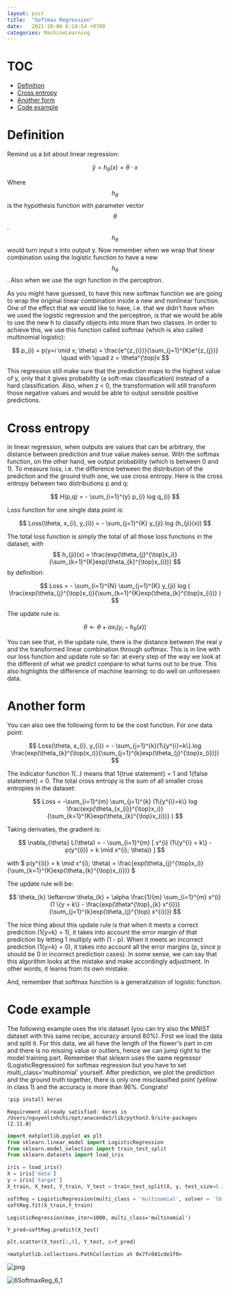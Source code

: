 ```yaml
---
layout: post
title:  "Softmax Regression"
date:   2021-10-06 6:14:54 +0700
categories: MachineLearning
---
```


# TOC

- [Definition](#define)
- [Cross entropy](#cross)
- [Another form](#form)
- [Code example](#code)



# Definition <a name="define"></a>
Remind us a bit about linear regression:

$$ \hat{y}=h_{\theta}(x) = \theta \cdot x $$

Where $$ h_{\theta} $$ is the hypothesis function with parameter vector $$ \theta $$ . $$ h_{\theta} $$ would turn input x into output y. Now remember when we wrap that linear combination using the logistic function to have a new $$ h_{\theta} $$. Also when we use the sign function in the perceptron. 

As you might have guessed, to have this new softmax function we are going to wrap the original linear combination inside a new and nonlinear function. One of the effect that we would like to have, i.e. that we didn’t have when we used the logistic regression and the perceptron, is that we would be able to use the new h to classify objects into more than two classes. In order to achieve this, we use this function called softmax (which is also called multinomial logistic):

$$ p_{i} = p(y=i \mid x; \theta) = \frac{e^{z_{i}}}{\sum_{j=1}^{K}e^{z_{j}}} \quad  with \quad z = \theta^{\top}x $$

This regression still make sure that the prediction maps to the highest value of y, only that it gives probability (a soft-max classification) instead of a hard classification. Also, when z < 0, the transformation will still transform those negative values and would be able to output sensible positive predictions.

# Cross entropy <a name="loss"></a>

In linear regression, when outputs are values that can be arbitrary, the distance between prediction and true value makes sense. With the softmax function, on the other hand, we output probability (which is between 0 and 1). To measure loss, i.e. the difference between the distribution of the prediction and the ground truth one, we use cross entropy. Here is the cross entropy between two distributions p and q:

$$ H(p,q) = - \sum_{i=1}^{y} p_{i} log q_{i} $$

Loss function for one single data point is:

$$ Loss(\theta, x_{i}, y_{i}) = - \sum_{j=1}^{K} y_{ji} log (h_{ji}(x)) $$

The total loss function is simply the total of all those loss functions in the dataset, with $$ h_{ji}(x) =  \frac{exp(\theta_{j}^{\top}x_i)}{\sum_{k=1}^{K}exp(\theta_{k}^{\top}x_{i})} $$ by definition:

$$ Loss = - \sum_{i=1}^{N} \sum_{j=1}^{K} y_{ji} log ( \frac{exp(\theta_{j}^{\top}x_i)}{\sum_{k=1}^{K}exp(\theta_{k}^{\top}x_{i})} ) $$

The update rule is:

$$ \theta \leftarrow \theta + \alpha x_{i} (y_{i} - h_{\theta}(x)) $$

You can see that, in the update rule, there is the distance between the real y and the transformed linear combination through softmax. This is in line with our loss function and update rule so far: at every step of the way we look at the different of what we predict compare to what turns out to be true. This also highlights the difference of machine learning: to do well on unforeseen data.

# Another form <a name="another"></a>

You can also see the following form to be the cost function. For one data point:

$$ Loss(\theta, x_{i}, y_{i}) = - \sum_{j=1}^{k}(1\{y^{i}=k\}.log \frac{exp(\theta_{k}^{\top}x_i)}{\sum_{j=1}^{k}exp(\theta_{j}^{\top}x_{i})}) $$

The indicator function 1{..} means that 1{true statement} = 1 and 1{false statement} = 0. The total cross entropy is the sum of all smaller cross entropies in the dataset:

$$ Loss = -\sum_{i=1}^{m} \sum_{j=1}^{k} (1\{y^{i}=k\} log \frac{exp(\theta_{x_{i}}^{\top}x_i)}{\sum_{k=1}^{K}exp(\theta_{k}^{\top}x_{i})} ) $$

Taking derivaties, the gradient is:

$$ \nabla_{\theta} L(\theta) = - \sum_{i=1}^{m} [ x^{i} (1\{y^{i} = k\} - p(y^{(i)} = k \mid x^{i}; \theta)) ] $$

with $ p(y^{(i)} = k \mid x^{i}; \theta) = \frac{exp(\theta_{j}^{\top}x_i)}{\sum_{k=1}^{K}exp(\theta_{k}^{\top}x_{i})} $

The update rule will be:

$$ \theta_{k} \leftarrow \theta_{k} + \alpha \frac{1}{m} \sum_{i=1}^{m} x^{i} (1 \{y = k\} - \frac{exp(\theta^{\top}_{k} x^{i})}{\sum_{j=1}^{k}exp(\theta_{j}^{\top} x^{i})}) $$

The nice thing about this update rule is that when it meets a correct prediction (1{y=k} = 1), it takes into account the error margin of that prediction by letting 1 multiply with (1 - p). When it meets an incorrect prediction (1{y=k} = 0), it takes into account all the error margins (p, since p should be 0 in incorrect prediction cases). In some sense, we can say that this algorithm looks at the mistake and make accordingly adjustment. In other words, it learns from its own mistake. 

And, remember that softmax function is a generalization of logistic function.

# Code example <a name="code"></a>

The following example uses the iris dataset (you can try also the MNIST dataset with this same recipe, accuracy around 80%). First we load the data and split it. For this data, we all have the length of the flower's part in cm and there is no missing value or outliers, hence we can jump right to the model training part. Remember that sklearn uses the same regressor (LogisticRegression) for softmax regression but you have to set multi_class='multinomial' yourself. After prediction, we plot the prediction and the ground truth together, there is only one misclassified point (yellow in class 1) and the accuracy is more than 96%. Congrats!


```python
!pip install keras 
```

    Requirement already satisfied: keras in /Users/nguyenlinhchi/opt/anaconda3/lib/python3.9/site-packages (2.11.0)



```python
import matplotlib.pyplot as plt
from sklearn.linear_model import LogisticRegression
from sklearn.model_selection import train_test_split
from sklearn.datasets import load_iris
```


```python
iris = load_iris()
X = iris['data']
y = iris['target']
X_train, X_test, Y_train, Y_test = train_test_split(X, y, test_size=0.2, random_state=2)
```


```python
softReg = LogisticRegression(multi_class = 'multinomial', solver = 'lbfgs',max_iter=1000)
softReg.fit(X_train,Y_train)
```




    LogisticRegression(max_iter=1000, multi_class='multinomial')




```python
Y_pred=softReg.predict(X_test)
```


```python
plt.scatter(X_test[:,0], Y_test, c=Y_pred)
```




    <matplotlib.collections.PathCollection at 0x7fc041cde1f0>




    
![png](6SoftmaxReg_files/6SoftmaxReg_6_1.png)
    


![6SoftmaxReg_6_1](https://user-images.githubusercontent.com/7457301/223476900-5d9adc31-f6a5-42d4-8ddf-2b0054581b95.png)



```python

```
